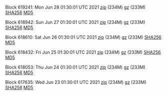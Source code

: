 Block 619241: Mon Jun 28 01:30:01 UTC 2021 [zip](https://files.01coin.io/mainnet/2021-06-28/bootstrap.dat.zip) (234M) [gz](https://files.01coin.io/mainnet/2021-06-28/bootstrap.dat.tar.gz) (233M) [SHA256](https://files.01coin.io/mainnet/2021-06-28/sha256.txt) [MD5](https://files.01coin.io/mainnet/2021-06-28/md5.txt)

Block 618942: Sun Jun 27 01:30:01 UTC 2021 [zip](https://files.01coin.io/mainnet/2021-06-27/bootstrap.dat.zip) (234M) [gz](https://files.01coin.io/mainnet/2021-06-27/bootstrap.dat.tar.gz) (233M) [SHA256](https://files.01coin.io/mainnet/2021-06-27/sha256.txt) [MD5](https://files.01coin.io/mainnet/2021-06-27/md5.txt)

Block 618610: Sat Jun 26 01:30:01 UTC 2021 [zip](https://files.01coin.io/mainnet/2021-06-26/bootstrap.dat.zip) (234M) [gz](https://files.01coin.io/mainnet/2021-06-26/bootstrap.dat.tar.gz) (233M) [SHA256](https://files.01coin.io/mainnet/2021-06-26/sha256.txt) [MD5](https://files.01coin.io/mainnet/2021-06-26/md5.txt)

Block 618432: Fri Jun 25 01:30:01 UTC 2021 [zip](https://files.01coin.io/mainnet/2021-06-25/bootstrap.dat.zip) (234M) [gz](https://files.01coin.io/mainnet/2021-06-25/bootstrap.dat.tar.gz) (233M) [SHA256](https://files.01coin.io/mainnet/2021-06-25/sha256.txt) [MD5](https://files.01coin.io/mainnet/2021-06-25/md5.txt)

Block 618053: Thu Jun 24 01:30:01 UTC 2021 [zip](https://files.01coin.io/mainnet/2021-06-24/bootstrap.dat.zip) (234M) [gz](https://files.01coin.io/mainnet/2021-06-24/bootstrap.dat.tar.gz) (233M) [SHA256](https://files.01coin.io/mainnet/2021-06-24/sha256.txt) [MD5](https://files.01coin.io/mainnet/2021-06-24/md5.txt)

Block 617635: Wed Jun 23 01:30:01 UTC 2021 [zip](https://files.01coin.io/mainnet/2021-06-23/bootstrap.dat.zip) (234M) [gz](https://files.01coin.io/mainnet/2021-06-23/bootstrap.dat.tar.gz) (233M) [SHA256](https://files.01coin.io/mainnet/2021-06-23/sha256.txt) [MD5](https://files.01coin.io/mainnet/2021-06-23/md5.txt)
